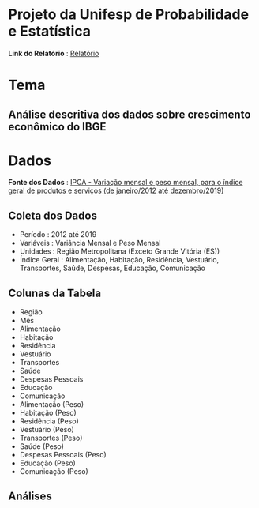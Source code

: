 # Projeto da Unifesp de Probabilidade e Estatística

**Link do Relatório** : [Relatório](https://unifespbr-my.sharepoint.com/:w:/g/personal/jvfcolombini_unifesp_br/ETU9aG4Ibx5OjRvXKFtYYlwBv_AEiL3Ufv0pSDd4TGhnSg?rtime=hVf-nOV020g)


# Tema

## Análise descritiva dos dados sobre crescimento econômico do IBGE

# Dados 


**Fonte dos Dados** : [IPCA - Variação mensal e peso mensal, para o índice geral de produtos e serviços (de janeiro/2012 até dezembro/2019)](https://sidra.ibge.gov.br/tabela/1419)

## Coleta dos Dados
- Período : 2012 até 2019
- Variáveis : Variância Mensal e Peso Mensal
- Unidades : Região Metropolitana (Exceto Grande Vitória (ES))
- Índice Geral : Alimentação, Habitação, Residência, Vestuário, Transportes, Saúde, Despesas, Educação, Comunicação

## Colunas da Tabela
- Região
- Mês
- Alimentação
- Habitação
- Residência
- Vestuário
- Transportes
- Saúde
- Despesas Pessoais
- Educação
- Comunicação
- Alimentação (Peso)
- Habitação (Peso)
- Residência (Peso)
- Vestuário (Peso)
- Transportes (Peso)
- Saúde (Peso)
- Despesas Pessoais (Peso)
- Educação (Peso)
- Comunicação (Peso)

## Análises
